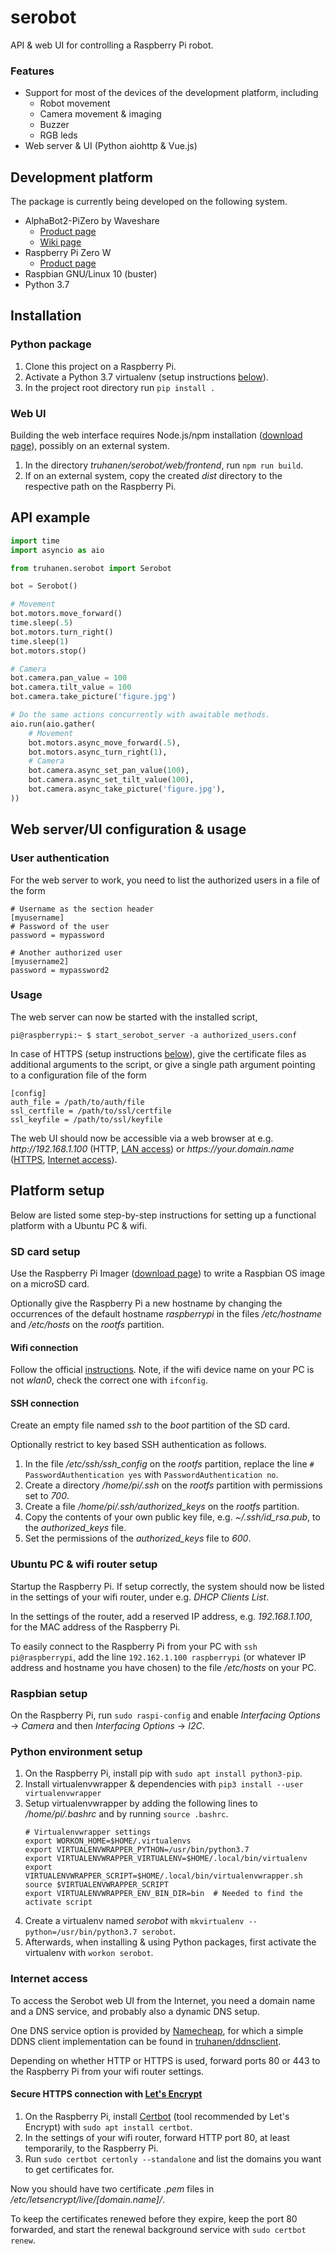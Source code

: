 # serobot

API & web UI for controlling a Raspberry Pi robot.

### Features
- Support for most of the devices of the development platform, including
    - Robot movement
    - Camera movement & imaging
    - Buzzer
    - RGB leds
- Web server & UI (Python aiohttp & Vue.js)

## Development platform

The package is currently being developed on the following system.

- AlphaBot2-PiZero by Waveshare
    - [Product page](https://www.waveshare.com/product/raspberry-pi/robots/mobile-robots/alphabot2-pizero-w.htm)
    - [Wiki page](https://www.waveshare.com/wiki/AlphaBot2-PiZero)
- Raspberry Pi Zero W
    - [Product page](https://www.raspberrypi.org/products/raspberry-pi-zero-w/)
- Raspbian GNU/Linux 10 (buster)
- Python 3.7

## Installation

### Python package

1. Clone this project on a Raspberry Pi.
1. Activate a Python 3.7 virtualenv (setup instructions [below](#python-environment-setup)).
1. In the project root directory run `pip install .`

### Web UI

Building the web interface requires Node.js/npm installation ([download page](https://www.npmjs.com/get-npm)), possibly on an external system.

1. In the directory *truhanen/serobot/web/frontend*, run `npm run build`.
1. If on an external system, copy the created *dist* directory to the respective path on the Raspberry Pi.

## API example

```python
import time
import asyncio as aio

from truhanen.serobot import Serobot

bot = Serobot()

# Movement
bot.motors.move_forward()
time.sleep(.5)
bot.motors.turn_right()
time.sleep(1)
bot.motors.stop()

# Camera
bot.camera.pan_value = 100
bot.camera.tilt_value = 100
bot.camera.take_picture('figure.jpg')

# Do the same actions concurrently with awaitable methods.
aio.run(aio.gather(
    # Movement
    bot.motors.async_move_forward(.5),
    bot.motors.async_turn_right(1),
    # Camera
    bot.camera.async_set_pan_value(100),
    bot.camera.async_set_tilt_value(100),
    bot.camera.async_take_picture('figure.jpg'),
))
```

## Web server/UI configuration & usage

### User authentication

For the web server to work, you need to list the authorized users in a file of the form

```
# Username as the section header
[myusername]
# Password of the user
password = mypassword

# Another authorized user
[myusername2]
password = mypassword2
```

### Usage

The web server can now be started with the installed script,

```
pi@raspberrypi:~ $ start_serobot_server -a authorized_users.conf
```

In case of HTTPS (setup instructions [below](#secure-https-connection-with-lets-encrypthttpsletsencryptorg)), give the certificate files as additional arguments to the script, or give a single path argument pointing to a configuration file of the form

```
[config]
auth_file = /path/to/auth/file
ssl_certfile = /path/to/ssl/certfile
ssl_keyfile = /path/to/ssl/keyfile
```

The web UI should now be accessible via a web browser at e.g. *http\://192.168.1.100* (HTTP, [LAN access](#ubuntu-pc--wifi-router-setup)) or *https\://your.domain.name* ([HTTPS](#secure-https-connection-setup-with-lets-encrypthttpsletsencryptorg), [Internet access](#internet-access)).

## Platform setup

Below are listed some step-by-step instructions for setting up a functional platform with a Ubuntu PC & wifi.

### SD card setup

Use the Raspberry Pi Imager ([download page](https://www.raspberrypi.org/downloads/)) to write a Raspbian OS image on a microSD card.

Optionally give the Raspberry Pi a new hostname by changing the occurrences of the default hostname *raspberrypi* in the files */etc/hostname* and */etc/hosts* on the *rootfs* partition.

#### Wifi connection

Follow the official [instructions](https://www.raspberrypi.org/documentation/configuration/wireless/wireless-cli.md). Note, if the wifi device name on your PC is not *wlan0*, check the correct one with `ifconfig`.

#### SSH connection

Create an empty file named *ssh* to the *boot* partition of the SD card.

Optionally restrict to key based SSH authentication as follows.
1. In the file */etc/ssh/ssh_config* on the *rootfs* partition, replace the line `# PasswordAuthentication yes` with `PasswordAuthentication no`.
1. Create a directory */home/pi/.ssh* on the *rootfs* partition with permissions set to *700*.
1. Create a file */home/pi/.ssh/authorized_keys* on the *rootfs* partition.
1. Copy the contents of your own public key file, e.g. *~/.ssh/id_rsa.pub*, to the *authorized_keys* file.
1. Set the permissions of the *authorized_keys* file to *600*.

### Ubuntu PC & wifi router setup

Startup the Raspberry Pi. If setup correctly, the system should now be listed in the settings of your wifi router, under e.g. *DHCP Clients List*.

In the settings of the router, add a reserved IP address, e.g. *192.168.1.100*, for the MAC address of the Raspberry Pi.

To easily connect to the Raspberry Pi from your PC with `ssh pi@raspberrypi`, add the line `192.162.1.100 raspberrypi` (or whatever IP address and hostname you have chosen) to the file */etc/hosts* on your PC.

### Raspbian setup

On the Raspberry Pi, run `sudo raspi-config` and enable *Interfacing Options* -> *Camera* and then *Interfacing Options* -> *I2C*.

### Python environment setup

1. On the Raspberry Pi, install pip with `sudo apt install python3-pip`.
1. Install virtualenvwrapper & dependencies with `pip3 install --user virtualenvwrapper`
1. Setup virtualenvwrapper by adding the following lines to */home/pi/.bashrc* and by running `source .bashrc`.
    ```
    # Virtualenvwrapper settings
    export WORKON_HOME=$HOME/.virtualenvs
    export VIRTUALENVWRAPPER_PYTHON=/usr/bin/python3.7
    export VIRTUALENVWRAPPER_VIRTUALENV=$HOME/.local/bin/virtualenv
    export VIRTUALENVWRAPPER_SCRIPT=$HOME/.local/bin/virtualenvwrapper.sh
    source $VIRTUALENVWRAPPER_SCRIPT
    export VIRTUALENVWRAPPER_ENV_BIN_DIR=bin  # Needed to find the activate script
    ```
1. Create a virtualenv named *serobot* with `mkvirtualenv --python=/usr/bin/python3.7 serobot`.
1. Afterwards, when installing & using Python packages, first activate the virtualenv with `workon serobot`.

### Internet access

To access the Serobot web UI from the Internet, you need a domain name and a DNS service, and probably also a dynamic DNS setup.

One DNS service option is provided by [Namecheap](https://www.namecheap.com/), for which a simple DDNS client implementation can be found in [truhanen/ddnsclient](https://github.com/truhanen/ddnsclient).

Depending on whether HTTP or HTTPS is used, forward ports 80 or 443 to the Raspberry Pi from your wifi router settings.

#### Secure HTTPS connection with [Let's Encrypt](https://letsencrypt.org)

1. On the Raspberry Pi, install [Certbot](https://certbot.eff.org/) (tool recommended by Let's Encrypt) with `sudo apt install certbot`.
1. In the settings of your wifi router, forward HTTP port 80, at least temporarily, to the Raspberry Pi.
1. Run `sudo certbot certonly --standalone` and list the domains you want to get certificates for.

Now you should have two certificate *.pem* files in */etc/letsencrypt/live/[domain.name]/*.

To keep the certificates renewed before they expire, keep the port 80 forwarded, and start the renewal background service with `sudo certbot renew`.
